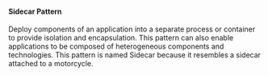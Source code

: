 #### Sidecar Pattern 
Deploy components of an application into a separate process or container to provide isolation and encapsulation. This pattern can also enable applications to be composed of heterogeneous components and technologies.
This pattern is named Sidecar because it resembles a sidecar attached to a motorcycle. 